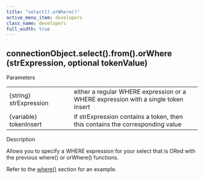 ```yaml
---
title: "select().orWhere()"
active_menu_item: developers
class_name: developers
full_width: true
---
```



## connectionObject.select().from().orWhere (strExpression, optional tokenValue)

Parameters

<table>
<tr>
<td width="181">
{string} strExpression

</td>
<td width="18">
</td>
<td width="681">
either a regular WHERE expression or a WHERE expression with a single token insert

</td>
</tr>
<tr>
<td width="181">
{variable} tokenInsert

</td>
<td width="18">
</td>
<td width="681">
if strExpression contains a token, then this contains the corresponding value

</td>
</tr>
</table>

Description

Allows you to specify a WHERE expression for your select that is ORed with the previous where() or orWhere() functions.

Refer to the [where()](select-where) section for an example.

